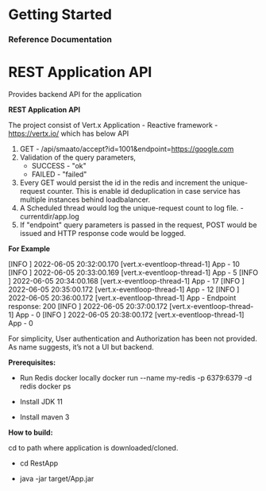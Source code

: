 # Getting Started

### Reference Documentation
# REST Application API
Provides backend API for the application

**REST Application API**

The project consist of Vert.x Application - Reactive framework -https://vertx.io/ which has below API 
1. GET - /api/smaato/accept?id=1001&endpoint=https://google.com
2. Validation of the query parameters,
    - SUCCESS - "ok"
    - FAILED - "failed"
3. Every GET would persist the id in the redis and increment the unique-request counter. 
   This is enable id deduplication in case service has multiple instances  behind loadbalancer.  
4. A Scheduled thread would log the unique-request count to log file. - currentdir/app.log
5. If "endpoint" query parameters is passed in the request, POST would be issued and HTTP response code would be logged.

**For Example**

[INFO ] 2022-06-05 20:32:00.170 [vert.x-eventloop-thread-1] App - 10
[INFO ] 2022-06-05 20:33:00.169 [vert.x-eventloop-thread-1] App - 5
[INFO ] 2022-06-05 20:34:00.168 [vert.x-eventloop-thread-1] App - 17
[INFO ] 2022-06-05 20:35:00.172 [vert.x-eventloop-thread-1] App - 12
[INFO ] 2022-06-05 20:36:00.172 [vert.x-eventloop-thread-1] App - Endpoint response: 200
[INFO ] 2022-06-05 20:37:00.172 [vert.x-eventloop-thread-1] App - 0
[INFO ] 2022-06-05 20:38:00.172 [vert.x-eventloop-thread-1] App - 0

For simplicity, User authentication and Authorization has been not
provided. As name suggests, it’s not a UI but backend.


**Prerequisites:**
-   Run Redis docker locally
    docker run --name my-redis -p 6379:6379 -d redis
    docker ps
    
-   Install JDK 11

-   Install maven 3 

**How to build:**

cd to path where application is downloaded/cloned.

-   cd RestApp

-   java -jar target/App.jar


